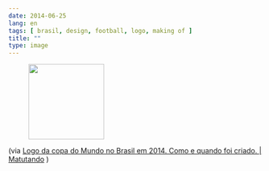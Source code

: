 ```yaml
---
date: 2014-06-25
lang: en
tags: [ brasil, design, football, logo, making of ]
title: ""
type: image
---
```


<figure>
<a
href="https://hugo.ferreira.cc/via-logo-da-copa-do-mundo-no-brasil-em-2014-como/attachment/112/"
rel="attachment"><img
src="https://hugo.ferreira.cc/wp-content/uploads/2014/06/tumblr_n7qthaxwSF1qz82meo1_1280-150x150.jpg"
width="150" height="150" /></a></figure>

(via [Logo da copa do Mundo no Brasil em 2014. Como e quando foi criado.
 | 
Matutando](http://www.matutando.com/logo-da-copa-do-mundo-no-brasil-em-2014-como-e-quando-foi-criado/)
)

